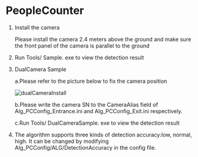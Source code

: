 # PeopleCounter

1. Install the camera

   Please install the camera 2.4 meters above the ground and make sure the front panel of the camera is parallel to the ground

2. Run Tools/ Sample. exe to view the detection result

3. DualCamera Sample

   a.Please refer to the picture below to fix the camera position

   ![dualCameraInstall](https://gitee.com/Vzense/PeopleCounter/raw/master/Assets/dualCameraInstall.png)

   b.Please write the camera SN to the CameraAlias field of Alg_PCConfig_Entrance.ini and Alg_PCConfig_Exit.ini respectively.

   c.Run Tools/ DualCameraSample. exe to view the detection result
4. The algorithm supports three kinds of detection accuracy:low, normal, high. It can be changed by modifying Alg_PCConfig/ALG/DetectionAccuracy in the config file.
